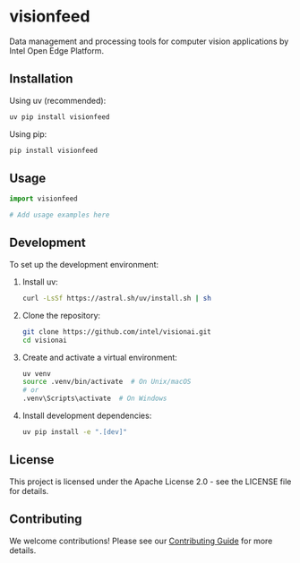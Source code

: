 # visionfeed

Data management and processing tools for computer vision applications by Intel Open Edge Platform.

## Installation

Using uv (recommended):

```bash
uv pip install visionfeed
```

Using pip:

```bash
pip install visionfeed
```

## Usage

```python
import visionfeed

# Add usage examples here
```

## Development

To set up the development environment:

1. Install uv:

   ```bash
   curl -LsSf https://astral.sh/uv/install.sh | sh
   ```

2. Clone the repository:

   ```bash
   git clone https://github.com/intel/visionai.git
   cd visionai
   ```

3. Create and activate a virtual environment:

   ```bash
   uv venv
   source .venv/bin/activate  # On Unix/macOS
   # or
   .venv\Scripts\activate  # On Windows
   ```

4. Install development dependencies:

   ```bash
   uv pip install -e ".[dev]"
   ```

## License

This project is licensed under the Apache License 2.0 - see the LICENSE file for details.

## Contributing

We welcome contributions! Please see our [Contributing Guide](CONTRIBUTING.md) for more details.

